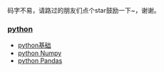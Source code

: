 码字不易，请路过的朋友们点个star鼓励一下~，谢谢。
### [python]()
* [python基础](https://github.com/WuZongYun/bigdata_study/tree/main/python/python%E5%9F%BA%E7%A1%80)
* [python Numpy]()
* [python Pandas]()


